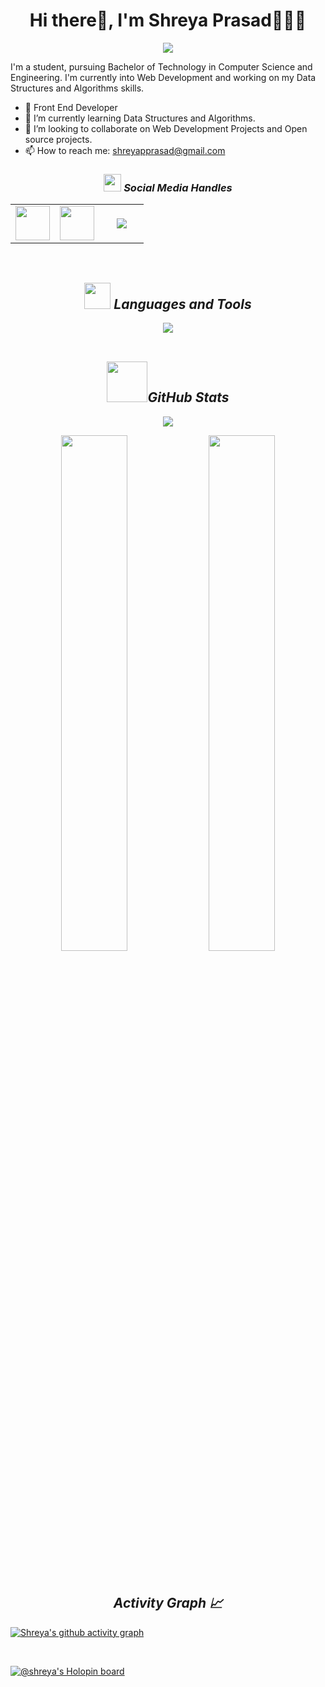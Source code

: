 <h1 align='center'>Hi there👋, I'm Shreya Prasad👩🏻‍💻</h1>

<p align="center">
<img align="center" src="https://gpvc.arturio.dev/shreyap05">
  
I'm a student, pursuing Bachelor of Technology in Computer Science and Engineering. I'm currently into Web Development and working on my Data Structures and Algorithms skills.

- 🔭  Front End Developer 
- 🌱 I’m currently learning  Data Structures and Algorithms.
- 👯 I’m looking to collaborate on Web Development Projects and Open source projects. 
- 📫 How to reach me: shreyapprasad@gmail.com 

    
<h3 align='center'><i>  <img src="https://media.giphy.com/media/iY8CRBdQXODJSCERIr/giphy.gif" width="28px"> Social Media Handles</i></h3>
<p align='center'>
 
<table width="95" align='center'>
<tr>
    <td align='center' width="55">
        <a href="https://linkedin.com/in/shreya-prasad-1b69751b2"><img src="https://cdn-icons-png.flaticon.com/512/1409/1409945.png" width="55"></a>
    </td>
    <td align='center' width="55">
        <a href="https://twitter.com/__shreyap__"><img src="https://cdn-icons-png.flaticon.com/512/1409/1409937.png" width="55"></a>
    </td>
    <td align='center' width="55">
        <a href="https://instagram.com/__shreyap__"><img src="https://cdn-icons-png.flaticon.com/512/1409/1409946.png"></a>
    </td>
    
</tr>
</table>
</p>

<br>
<h2 align='center'><i> <img src="https://camo.githubusercontent.com/beb64ff21c883e318e4f5db5231c2ba4175705bea1c9249e82a41ab375db4f75/68747470733a2f2f6d65646961322e67697068792e636f6d2f6d656469612f51737347456d706b79454f684243623765312f67697068792e6769663f6369643d656366303565343761306e336769316266716e74716d6f62386739616964316f796a327772336473336d67373030626c267269643d67697068792e676966" width="42px">  Languages and Tools</i></h2>

<p align="center">
<img align="center" src="https://skillicons.dev/icons?i=html,css,js,java,c,py,gcp,androidstudio,ai,ps"><br>
<br>
  
<h2 align='center'><i><img src="https://camo.githubusercontent.com/1ecbe12a1569a272510c2e02dafe718838b736de234b1baf24bed9dc35dd6eb8/68747470733a2f2f7468656c696e6b6e65777370617065722e63612f696d616765732f61727469636c65732f566f6c756d655f33362f5370656369616c2f5f726573697a65642f6d6564696164656d2e706f6c6c732e4c617572614c616c6f6e64652e676966" width="65px">GitHub Stats</i></h2>
<p align="center">
  
<img align="center" src="https://github-readme-stats.vercel.app/api/top-langs/?username=shreyap05&theme=gotham&hide_border=false&include_all_commits=false&count_private=false&layout=compact">
  
<br>
<p align="center">
<img width="46%" src="https://github-readme-stats.vercel.app/api?username=shreyap05&theme=gotham&hide_border=false&include_all_commits=false&count_private=false" />

<img width="46%" src="https://github-readme-streak-stats.herokuapp.com/?user=shreyap05&theme=gotham&hide_border=false" />
</p>

<br>
<h2 align='center'><i>Activity Graph 📈</i></h2>
<p align="center">
  
[![Shreya's github activity graph](https://activity-graph.herokuapp.com/graph?username=shreyap05&theme=gotham)](https://github.com/shreyap05/github-readme-activity-graph)
  
</p>

</br>

[![@shreya's Holopin board](https://holopin.io/api/user/board?user=shreya)](https://holopin.io/@shreya)

